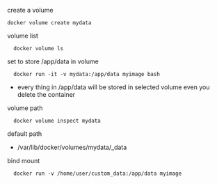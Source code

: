 
create a volume 

    docker volume create mydata

volume list

      docker volume ls

set to store /app/data in volume

      docker run -it -v mydata:/app/data myimage bash
- every thing in /app/data will be stored in selected volume even you delete the container 


volume path

      docker volume inspect mydata

default path 
  - /var/lib/docker/volumes/mydata/_data

bind mount 

      docker run -v /home/user/custom_data:/app/data myimage 
